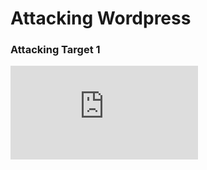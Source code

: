 # Attacking Wordpress

### Attacking Target 1

![Red Team: Summary of Operations](https://github.com/Sk3llington/Attacking-Wordpress-Purple-Team/blob/main/Red_Team_Summary_of_Operations/Summary_of_Operations.md)
